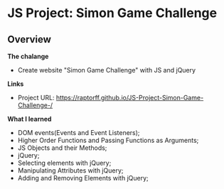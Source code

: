 # JS Project: Simon Game Challenge

## Overview
**The chalange**
- Create website "Simon Game Challenge" with JS and jQuery

**Links**
  - Project URL: https://raptorff.github.io/JS-Project-Simon-Game-Challenge-/

**What I learned**
- DOM events(Events and Event Listeners);
- Higher Order Functions and Passing Functions as Arguments;
- JS Objects and their Methods;
- jQuery;
- Selecting elements with jQuery;
- Manipulating Attributes with jQuery;
- Adding and Removing Elements with jQuery;
